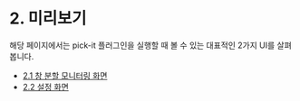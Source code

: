 ﻿# 2. 미리보기

해당 페이지에서는 pick-it 플러그인을 실행할 때 볼 수 있는 대표적인 2가지 UI를 살펴봅니다.  

- [2.1 창 분할 모니터링 화면](./1-panel/README.md)
- [2.2 설정 화면](./2-setup/README.md)